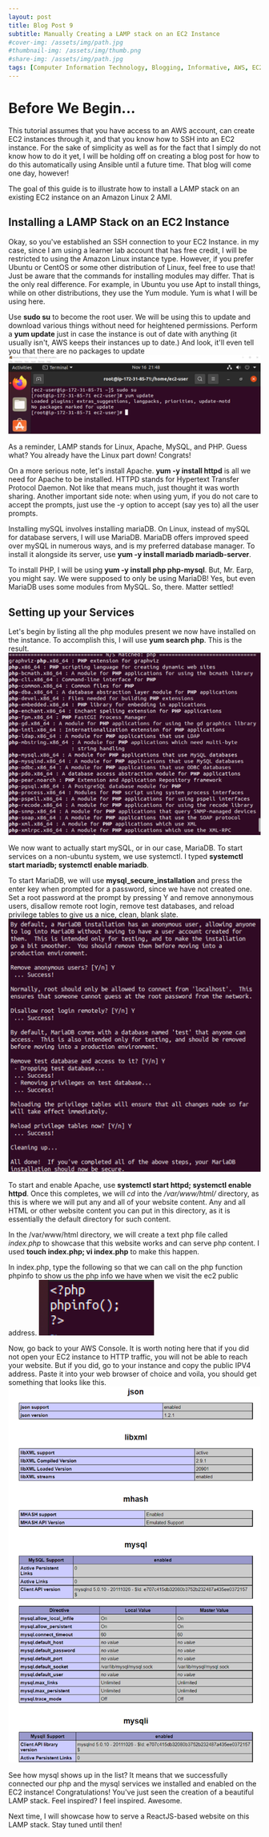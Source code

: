 ```yaml
---
layout: post
title: Blog Post 9
subtitle: Manually Creating a LAMP stack on an EC2 Instance
#cover-img: /assets/img/path.jpg
#thumbnail-img: /assets/img/thumb.png
#share-img: /assets/img/path.jpg
tags: [Computer Information Technology, Blogging, Informative, AWS, EC2, Virtual Machines, LAMP Stacks]
---
```


# Before We Begin...

This tutorial assumes that you have access to an AWS account, can create EC2 instances through it, and that you know how to SSH into an EC2 instance. For the sake of simplicity as well as for the fact that I simply do not know how to do it yet, I will be holding off on creating a blog post for how to do this automatically using Ansible until a future time. That blog will come one day, however!

The goal of this guide is to illustrate how to install a LAMP stack on an existing EC2 instance on an Amazon Linux 2 AMI.

## Installing a LAMP Stack on an EC2 Instance

Okay, so you've established an SSH connection to your EC2 Instance. in my case, since I am using a learner lab account that has free credit, I will be restricted to using the Amazon Linux instance type. However, if you prefer Ubuntu or CentOS or some other distribution of Linux, feel free to use that! Just be aware that the commands for installing modules may differ. That is the only real difference. For example, in Ubuntu you use Apt to install things, while on other distributions, they use the Yum module. Yum is what I will be using here. 

Use **sudo su** to become the root user. We will be using this to update and download various things without need for heightened permissions. Perform a **yum update** just in case the instance is out of date with anything (it usually isn't, AWS keeps their instances up to date.) And look, it'll even tell you that there are no packages to update![picofwhatimtalkinabout1](/assets/img/aboutimtalkin.png)

As a reminder, LAMP stands for Linux, Apache, MySQL, and PHP. Guess what? You already have the Linux part down! Congrats!

On a more serious note, let's install Apache. **yum -y install httpd** is all we need for Apache to be installed. HTTPD stands for Hypertext Transfer Protocol Daemon. Not like that means much, just thought it was worth sharing. Another important side note: when using yum, if you do not care to accept the prompts, just use the -y option to accept (say yes to) all the user prompts. 

Installing mySQL involves installing mariaDB. On Linux, instead of mySQL for database servers, I will use MariaDB. MariaDB offers improved speed over mySQL in numerous ways, and is my preferred database manager. To install it alongside its server, use **yum -y install mariadb mariadb-server**. 

To install PHP, I will be using **yum -y install php php-mysql**. But, Mr. Earp, you might say. We were supposed to only be using MariaDB! Yes, but even MariaDB uses some modules from MySQL. So, there. Matter settled! 

## Setting up your Services

Let's begin by listing all the php modules present we now have installed on the instance. To accomplish this, I will use **yum search php**. This is the result. ![result](/assets/img/result.png)

We now want to actually start mySQL, or in our case, MariaDB. To start services on a non-ubuntu system, we use systemctl. I typed **systemctl start mariadb; systemctl enable mariadb**.

To start MariaDB, we will use **mysql_secure_installation** and press the enter key when prompted for a password, since we have not created one. Set a root password at the prompt by pressing Y and remove annonymous users, disallow remote root login, remove test databases, and reload privilege tables to give us a nice, clean, blank slate. ![examplemariadb](/assets/img/examplemaria.png)

To start and enable Apache, use **systemctl start httpd; systemctl enable httpd**. Once this completes, we will *cd* into the */var/www/html/* directory, as this is where we will put any and all of your website content. Any and all HTML or other website content you can put in this directory, as it is essentially the default directory for such content. 

In the /var/www/html directory, we will create a text php file called *index.php* to showcase that this website works and can serve php content. I used **touch index.php; vi index.php** to make this happen. 

In index.php, type the following so that we can call on the php function phpinfo to show us the php info we have when we visit the ec2 public address. ![typephpinfo](/assets/img/typephp.png)

Now, go back to your AWS Console. It is worth noting here that if you did not open your EC2 instance to HTTP traffic, you will not be able to reach your website. But if you did, go to your instance and copy the public IPV4 address. Paste it into your web browser of choice and voila, you should get something that looks like this. ![likethis](/assets/img/likethis.png)

See how mysql shows up in the list? It means that we successfully connected our php and the mysql services we installed and enabled on the EC2 instance! Congratulations! You've just seen the creation of a beautiful LAMP stack. Feel inspired?  I feel inspired. Awesome. 

Next time, I will showcase how to serve a ReactJS-based website on this LAMP stack. Stay tuned until then!


